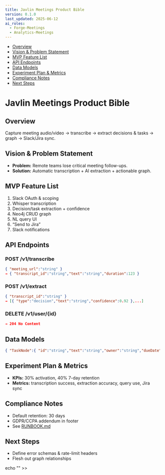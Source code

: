 ```yaml
---
title: Javlin Meetings Product Bible
version: 0.1.0
last_updated: 2025-06-12
ai_roles:
  - Forge-Meetings
  - Analytics-Meetings
---
```


<!-- TOC -->
- [Overview](#overview)
- [Vision & Problem Statement](#vision--problem-statement)
- [MVP Feature List](#mvp-feature-list)
- [API Endpoints](#api-endpoints)
- [Data Models](#data-models)
- [Experiment Plan & Metrics](#experiment-plan--metrics)
- [Compliance Notes](#compliance-notes)
- [Next Steps](#next-steps)
<!-- /TOC -->

# Javlin Meetings Product Bible

## Overview
Capture meeting audio/video → transcribe → extract decisions & tasks → graph → Slack/Jira sync.

## Vision & Problem Statement
- **Problem:** Remote teams lose critical meeting follow-ups.  
- **Solution:** Automatic transcription + AI extraction + actionable graph.

## MVP Feature List
1. Slack OAuth & scoping  
2. Whisper transcription  
3. Decision/task extraction + confidence  
4. Neo4j CRUD graph  
5. NL query UI  
6. “Send to Jira”  
7. Slack notifications  

## API Endpoints
### POST /v1/transcribe
```json
{ "meeting_url":"string" }
→ { "transcript_id":"string","text":"string","duration":123 }
```
### POST /v1/extract
```json
{ "transcript_id":"string" }
→ [{ "type":"decision","text":"string","confidence":0.92 },...]
```
### DELETE /v1/user/{id}
```json
→ 204 No Content
```

## Data Models
```json
{ "TaskNode":{ "id":"string","text":"string","owner":"string","dueDate":"YYYY-MM-DD","confidence":0.0 } }
```

## Experiment Plan & Metrics
- **KPIs:** 30% activation, 40% 7-day retention  
- **Metrics:** transcription success, extraction accuracy, query use, Jira sync

## Compliance Notes
- Default retention: 30 days  
- GDPR/CCPA addendum in footer  
- See [RUNBOOK.md](RUNBOOK.md)

## Next Steps
- Define error schemas & rate-limit headers  
- Flesh out graph relationships

echo "<!-- step1 -->" >>